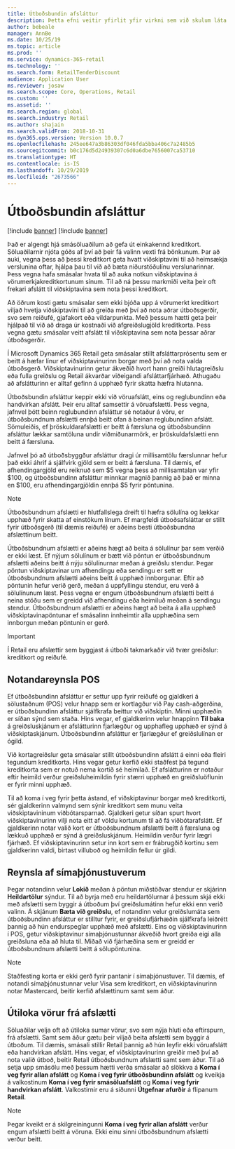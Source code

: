 ```yaml
---
title: Útboðsbundin afsláttur
description: Þetta efni veitir yfirlit yfir virkni sem við skulum láta smásala stilla afslátt fyrir ákveðnar útboðsgerðir.
author: bebeale
manager: AnnBe
ms.date: 10/25/19
ms.topic: article
ms.prod: ''
ms.service: dynamics-365-retail
ms.technology: ''
ms.search.form: RetailTenderDiscount
audience: Application User
ms.reviewer: josaw
ms.search.scope: Core, Operations, Retail
ms.custom: ''
ms.assetid: ''
ms.search.region: global
ms.search.industry: Retail
ms.author: shajain
ms.search.validFrom: 2018-10-31
ms.dyn365.ops.version: Version 10.0.7
ms.openlocfilehash: 245ee647a3b86303df046fda5bba406c7a2485b5
ms.sourcegitcommit: b0c176d5d24939307c6d0a6dbe7656007ca53710
ms.translationtype: HT
ms.contentlocale: is-IS
ms.lasthandoff: 10/29/2019
ms.locfileid: "2673566"
---
```

# <a name="tender-based-discounts"></a>Útboðsbundin afsláttur

[!include [banner](includes/banner.md)]
[!include [banner](includes/preview-banner.md)]

Það er algengt hjá smásöluaðilum að gefa út einkakennd kreditkort. Söluaðilarnir njóta góðs af því að þeir fá valinn vexti frá bönkunum. Þar að auki, vegna þess að þessi kreditkort geta hvatt viðskiptavini til að heimsækja verslunina oftar, hjálpa þau til við að bæta niðurstöðulínu verslunarinnar. Þess vegna hafa smásalar hvata til að auka notkun viðskiptavina á vörumerkjakreditkortunum sínum. Til að ná þessu markmiði veita þeir oft frekari afslátt til viðskiptavina sem nota þessi kreditkort.

Að öðrum kosti gætu smásalar sem ekki bjóða upp á vörumerkt kreditkort viljað hvetja viðskiptavini til að greiða með því að nota aðrar útboðsgerðir, svo sem reiðufé, gjafakort eða vildarpunkta. Með þessum hætti geta þeir hjálpað til við að draga úr kostnaði við afgreiðslugjöld kreditkorta. Þess vegna gætu smásalar veitt afslátt til viðskiptavina sem nota þessar aðrar útboðsgerðir.

Í Microsoft Dynamics 365 Retail geta smásalar stillt afsláttarprósentu sem er beitt á hæfar línur ef viðskiptavinurinn borgar með því að nota valda útboðsgerð. Viðskiptavinurinn getur ákveðið hvort hann greiði hlutagreiðslu eða fulla greiðslu og Retail ákvarðar viðeigandi afsláttarfjárhæð. Athugaðu að afslátturinn er alltaf gefinn á upphæð fyrir skatta hæfra hlutanna.

Útboðsbundin afsláttur keppir ekki við vöruafslátt, eins og reglubundinn eða handvirkan afslátt. Þeir eru alltaf samsettir á vöruafslætti. Þess vegna, jafnvel þótt beinn reglubundinn afsláttur sé notaður á vöru, er útboðsbundnum afslætti ennþá beitt ofan á beinan reglubundinn afslátt. Sömuleiðis, ef þröskuldarafslætti er beitt á færsluna og útboðsbundinn afsláttur lækkar samtöluna undir viðmiðunarmörk, er þröskuldafslætti enn beitt á færsluna.

Jafnvel þó að útboðsbyggður afsláttur dragi úr millisamtölu færslunnar hefur það ekki áhrif á sjálfvirk gjöld sem er beitt á færsluna. Til dæmis, ef afhendingargjöld eru reiknuð sem $5 vegna þess að millisamtalan var yfir $100, og útboðsbundinn afsláttur minnkar magnið þannig að það er minna en $100, eru afhendingargjöldin ennþá $5 fyrir pöntunina.

> [!NOTE]
> Útboðsbundnum afslætti er hlutfallslega dreift til hæfra sölulína og lækkar upphæð fyrir skatta af einstökum línum. Ef margfeldi útboðsafsláttar er stillt fyrir útboðsgerð (til dæmis reiðufé) er aðeins besti útboðsbundna afslættinum beitt.

Útboðsbundnum afslætti er aðeins hægt að beita á sölulínur þar sem verðið er ekki læst. Ef nýjum sölulínum er bætt við pöntun er útboðsbundnum afslætti aðeins beitt á nýju sölulínurnar meðan á greiðslu stendur. Þegar pöntun viðskiptavinar um afhendingu eða sendingu er sett er útboðsbundnum afslætti aðeins beitt á upphæð innborgunar. Eftir að pöntunin hefur verið gerð, meðan á uppfyllingu stendur, eru verð á sölulínunum læst. Þess vegna er engum útboðsbundnum afslætti beitt á neina stöðu sem er greidd við afhendingu eða heimiluð meðan á sendingu stendur. Útboðsbundnum afslætti er aðeins hægt að beita á alla upphæð viðskiptavinapöntunar ef smásalinn innheimtir alla upphæðina sem innborgun meðan pöntunin er gerð.

> [!IMPORTANT]
> Í Retail eru afslættir sem byggjast á útboði takmarkaðir við tvær greiðslur: kreditkort og reiðufé.

## <a name="pos-user-experience"></a>Notandareynsla POS

Ef útboðsbundinn afsláttur er settur upp fyrir reiðufé og gjaldkeri á sölustaðnum (POS) velur hnapp sem er kortlagður við Pay cash-aðgerðina, er útboðsbundinn afsláttur sjálfkrafa beittur við viðskiptin. Minni upphæðin er síðan sýnd sem staða. Hins vegar, ef gjaldkerinn velur hnappinn **Til baka** á greiðsluskjánum er afslátturinn fjarlægður og upphafleg upphæð er sýnd á viðskiptaskjánum. Útboðsbundinn afsláttur er fjarlægður ef greiðslulínan er ógild.

Við kortagreiðslur geta smásalar stillt útboðsbundinn afslátt á einni eða fleiri tegundum kreditkorta. Hins vegar getur kerfið ekki staðfest þá tegund kreditkorta sem er notuð nema kortið sé heimilað. Ef afslátturinn er notaður eftir heimild verður greiðsluheimildin fyrir stærri upphæð en greiðsluöflunin er fyrir minni upphæð.

Til að koma í veg fyrir þetta ástand, ef viðskiptavinur borgar með kreditkorti, sér gjaldkerinn valmynd sem sýnir kreditkort sem munu veita viðskiptavininum viðbótarsparnað. Gjaldkeri getur síðan spurt hvort viðskiptavinurinn vilji nota eitt af völdu kortunum til að fá viðbótarafslátt. Ef gjaldkerinn notar valið kort er útboðsbundnum afslætti beitt á færsluna og lækkuð upphæð er sýnd á greiðsluskjánum. Heimildin verður fyrir lægri fjárhæð. Ef viðskiptavinurinn setur inn kort sem er frábrugðið kortinu sem gjaldkerinn valdi, birtast villuboð og heimildin fellur úr gildi.

## <a name="call-center-user-experience"></a>Reynsla af símaþjónustuverum

Þegar notandinn velur **Lokið** meðan á pöntun miðstöðvar stendur er skjárinn **Heildartölur** sýndur. Til að byrja með eru heildartölurnar á þessum skjá ekki með afslætti sem byggir á útboðum því greiðslumátinn hefur ekki enn verið valinn. Á skjánum **Bæta við greiðslu**, ef notandinn velur greiðslumáta sem útboðsbundinn afsláttur er stilltur fyrir, er greiðslufjárhæðin sjálfkrafa leiðrétt þannig að hún endurspeglar upphæð með afslætti. Eins og viðskiptavinurinn í POS, getur viðskiptavinur símaþjónustunnar ákveðið hvort greiða eigi alla greiðsluna eða að hluta til. Miðað við fjárhæðina sem er greidd er útboðsbundnum afslætti beitt á sölupöntunina.

> [!NOTE]
> Staðfesting korta er ekki gerð fyrir pantanir í símaþjónustuver. Til dæmis, ef notandi símaþjónustunnar velur Visa sem kreditkort, en viðskiptavinurinn notar Mastercard, beitir kerfið afslættinum samt sem áður.

## <a name="exclude-items-from-discounts"></a>Útiloka vörur frá afslætti

Söluaðilar velja oft að útiloka sumar vörur, svo sem nýja hluti eða eftirspurn, frá afslætti. Samt sem áður gætu þeir viljað beita afslætti sem byggir á útboðum. Til dæmis, smásali stillir Retail þannig að hún leyfir ekki vöruafslátt eða handvirkan afslátt. Hins vegar, ef viðskiptavinurinn greiðir með því að nota valið útboð, beitir Retail útboðsbundnum afslætti samt sem áður. Til að setja upp smásölu með þessum hætti verða smásalar að slökkva á **Koma í veg fyrir allan afslátt** og **Koma í veg fyrir útboðsbundinn afslátt** og kveikja á valkostinum **Koma í veg fyrir smásöluafslátt** og **Koma í veg fyrir handvirkan afslátt**. Valkostirnir eru á síðunni **Útgefnar afurðir** á flipanum **Retail**.

> [!NOTE]
> Þegar kveikt er á skilgreiningunni **Koma í veg fyrir allan afslátt** verður engum afslætti beitt á vöruna. Ekki einu sinni útboðsbundnum afslætti verður beitt.
